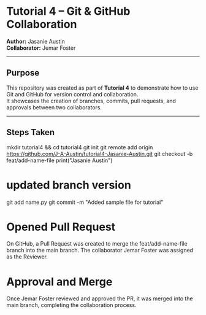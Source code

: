 # Tutorial 4 – Git & GitHub Collaboration

**Author:** Jasanie Austin  
**Collaborator:** Jemar Foster  

---

## Purpose
This repository was created as part of **Tutorial 4** to demonstrate how to use Git and GitHub for version control and collaboration.  
It showcases the creation of branches, commits, pull requests, and approvals between two collaborators.

---

## Steps Taken
mkdir tutorial4 && cd tutorial4
git init
git remote add origin https://github.com/J-A-Austin/tutorial4-Jasanie-Austin.git
git checkout -b feat/add-name-file
print("Jasanie Austin")
# updated branch version
git add name.py
git commit -m "Added sample file for tutorial"
# Opened Pull Request
On GitHub, a Pull Request was created to merge the feat/add-name-file branch into the main branch.
The collaborator Jemar Foster was assigned as the Reviewer.
# Approval and Merge
Once Jemar Foster reviewed and approved the PR, it was merged into the main branch, completing the collaboration process.


